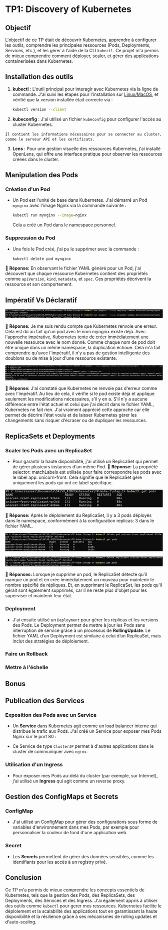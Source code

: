 # TP1: Discovery of Kubernetes

## Objectif

L'objectif de ce TP était de découvrir Kubernetes, apprendre à configurer les outils, comprendre les principales ressources (Pods, Deployments, Services, etc.), et les gérer à l'aide de la CLI `kubectl`. Ce projet m'a permis de mieux comprendre comment déployer, scaler, et gérer des applications containerisées dans Kubernetes.

## Installation des outils

1. **kubectl** : L'outil principal pour interagir avec Kubernetes via la ligne de commande. J'ai suivi les étapes pour l'installation sur [Linux/MacOS](https://kubernetes.io/docs/tasks/tools/install-kubectl-linux/), et vérifié que la version installée était correcte via :
   ```bash
   kubectl version --client
   ```

2. **kubeconfig** : J'ai utilisé un fichier `kubeconfig` pour configurer l'accès au cluster Kubernetes. 

````
Il contient les informations nécessaires pour se connecter au cluster, comme le serveur API et les certificats.

````

3. **Lens** : Pour une gestion visuelle des ressources Kubernetes, j'ai installé OpenLens, qui offre une interface pratique pour observer les ressources créées dans le cluster.


## Manipulation des Pods

### Création d'un Pod
- Un Pod est l'unité de base dans Kubernetes. J'ai démarré un Pod `mynginx` avec l'image Nginx via la commande suivante :
   ```bash
   kubectl run mynginx --image=nginx
   ```
   Cela a créé un Pod dans le namespace personnel.

### Suppression du Pod
- Une fois le Pod créé, j'ai pu le supprimer avec la commande :
   ```bash
   kubectl delete pod mynginx
   ```

🧠 **Réponse:** En observant le fichier YAML généré pour un Pod, j'ai découvert que chaque ressource Kubernetes contient des propriétés comme `apiVersion`, `kind`, `metadata`, et `spec`. Ces propriétés décrivent la ressource et son comportement.


## Impératif Vs Déclaratif

![alt text](image.png)


🧠 **Réponse:** Je me suis rendu compte que Kubernetes renvoie une erreur. Cela est dû au fait qu'un pod avec le nom mynginx existe déjà. Avec l'approche impérative, Kubernetes tente de créer immédiatement une nouvelle ressource avec le nom donné. Comme chaque nom de pod doit être unique dans un même namespace, la duplication échoue. Cela m'a fait comprendre qu'avec l'impératif, il n'y a pas de gestion intelligente des doublons ou de mise à jour d'une ressource existante.


![alt text](image-1.png)


🧠 **Réponse:** J'ai constaté que Kubernetes ne renvoie pas d'erreur comme avec l'impératif. Au lieu de cela, il vérifie si le pod existe déjà et applique seulement les modifications nécessaires, s'il y en a. S'il n'y a aucune différence entre l'état actuel et celui que j'ai décrit dans le fichier YAML, Kubernetes ne fait rien. J'ai vraiment apprécié cette approche car elle permet de décrire l'état voulu et de laisser Kubernetes gérer les changements sans risquer d'écraser ou de dupliquer les ressources.


## ReplicaSets et Deployments

### Scaler les Pods avec un ReplicaSet
- Pour garantir la haute disponibilité, j'ai utilisé un ReplicaSet qui permet de gérer plusieurs instances d'un même Pod.
🧠 **Réponse:** La propriété selector: matchLabels est utilisée pour faire correspondre les pods avec le label app: unicorn-front. Cela signifie que le ReplicaSet gère uniquement les pods qui ont ce label spécifique.

![alt text](image-2.png)


🧠 **Réponse:** Après le déploiement du ReplicaSet, il y a 3 pods déployés dans le namespace, conformément à la configuration replicas: 3 dans le fichier YAML.


![alt text](image-3.png)

![alt text](image-4.png)

🧠 **Réponses:** Lorsque je supprime un pod, le ReplicaSet détecte qu'il manque un pod et en crée immédiatement un nouveau pour maintenir le nombre spécifié de répliques. Et, en supprimant le ReplicaSet, les pods qu'il gérait sont également supprimés, car il ne reste plus d'objet pour les superviser et maintenir leur état.


###  Deployment
- J'ai ensuite utilisé un `Deployment` pour gérer les réplicas et les versions des Pods. Le Deployment permet de mettre à jour les Pods sans interruption de service grâce à un processus de **RollingUpdate**. Le fichier YAML d’un Deployment est similaire à celui d’un ReplicaSet, mais inclut des stratégies de déploiement.


### Faire un Rollback

### Mettre à l'échelle


## Bonus

## Publication des Services

### Exposition des Pods avec un Service
- Un **Service** dans Kubernetes agit comme un load balancer interne qui distribue le trafic aux Pods. J'ai créé un Service pour exposer mes Pods Nginx sur le port 80 :


- Ce Service de type `ClusterIP` permet à d'autres applications dans le cluster de communiquer avec `nginx`.

### Utilisation d'un Ingress
- Pour exposer mes Pods au-delà du cluster (par exemple, sur Internet), j'ai utilisé un **Ingress** qui agit comme un reverse proxy.



## Gestion des ConfigMaps et Secrets

### ConfigMap
- J'ai utilisé un ConfigMap pour gérer des configurations sous forme de variables d'environnement dans mes Pods, par exemple pour personnaliser la couleur de fond d'une application web.


### Secret
- Les **Secrets** permettent de gérer des données sensibles, comme les identifiants pour les accès à un registry privé.



## Conclusion

Ce TP m'a permis de mieux comprendre les concepts essentiels de Kubernetes, tels que la gestion des Pods, des ReplicaSets, des Deployments, des Services et des Ingress. J'ai également appris à utiliser des outils comme `kubectl` pour gerer mes ressources. Kubernetes facilite le déploiement et la scalabilité des applications tout en garantissant la haute disponibilité et la résilience grâce à ses mécanismes de rolling updates et d'auto-scaling.

